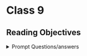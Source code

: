 # Class 9

## Reading Objectives

<details markdown="block"><summary>Prompt Questions/answers</summary>

### 1.Why are forms so important in web development?

Web forms are one of the main points of interaction between a user and a website or application. Forms allow users to enter data. this is where we handle their data.

### 2. When designing a form, what are some key things to keep in mind when it comes to user experience?

We want to make sure they are easily understood, minimize the number of input fields, and use clear labels.

### 3.List 5 form elements and explain their importance.

The input field is where the user places their text or input

Labels tell the user what information to input into the field

Buttons initiate the action of submission usually

Error messages tell the user what theyt did wrong and how to submit data that adheres to our requirements

Help text provides additional information or guidence. SOme that stands out is the shadowy text for birthdates we often see or dates in general.


## Learn JS
## Introduction To Events.

### 4.How would you describe events to a non-technical friend?

Events are interactions. They're the if to the if then statement. If user clicks, then you need a click action.

### 5.When using the addEventListener() method, what 2 arguments will you need to provide?

The name of the event we want to register this handler for, and the code that comprises the handler function.

### 6.Describe the event object. Why is the target within the event object useful?

It just holds the properties and objects meant to handle the event detected by the event listener. If this target event happens then this is how we can handle it.

### 7.What is the difference between event bubbling and event capturing?

Event capturing involves capturing the event at the top of the dom hierarchy, and then propagate it down through the hierarchy until it reaches the target element that triggered the event. event bubbling involves propagating the event up throguh the dom hierarchy until it reaches the top of the dom hierarchy.


</details>
